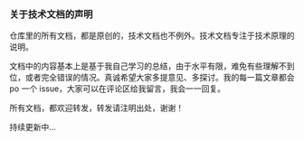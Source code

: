 ### 关于技术文档的声明

仓库里的所有文档，都是原创的，技术文档也不例外。技术文档专注于技术原理的说明。

文档中的内容基本上是基于我自己学习的总结，由于水平有限，难免有些理解不到位，或者完全错误的情况。真诚希望大家多提意见、多探讨。我的每一篇文章都会 po 一个 issue，大家可以在评论区给我留言，我会一一回复。

所有文档，都欢迎转发，转发请注明出处，谢谢！

持续更新中...
